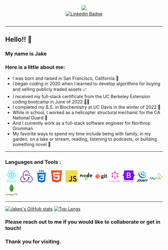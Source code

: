 <div id="header" align="center">
  <img src="https://media.giphy.com/media/WFZvB7VIXBgiz3oDXE/giphy.gif" width="100"/>
</div>
<div id="badges" align='center'>
  <a href="https://www.linkedin.com/in/jake--walsh">
    <img src="https://img.shields.io/badge/LinkedIn-white?style=for-the-badge&logo=linkedin&logoColor=blue" alt="LinkedIn Badge"/>
  </a>
</div>
<div  align="center">
  <img src="https://komarev.com/ghpvc/?username=jkwalsh127&style=flat-square&color=blue" alt=""/>
</div>

---

## Hello!! 👋 
### My name is Jake
### Here is a little about me:

- I was born and raised in San Francisco, California 🌉
- I began coding in 2020 when I learned to develop algorithms for buying and selling publicly traded assets 📈
- I received my full-stack certificate from the UC Berkeley Extension coding bootcamp in June of 2022 👨‍💻
- I completed my B.S. in Biochemistry at UC Davis in the winter of 2022  🧪
- While in school, I worked as a helicopter structural mechanic for the CA National Guard 🚁
- And I currently work as a full-stack software engineer for Northrop Grumman
- My favorite ways to spend my time include being with family, in my garden, on a lake or stream, reading, listening to podcasts, or building something novel 🌱

---
### Languages and Tools :
<div>
  <img src="https://github.com/devicons/devicon/blob/master/icons/react/react-original-wordmark.svg" title="React" alt="React" width="40" height="40"/>&nbsp;
  <img src="https://github.com/devicons/devicon/blob/master/icons/redux/redux-original.svg" title="Redux" alt="Redux " width="40" height="40"/>&nbsp;
  <img src="https://github.com/devicons/devicon/blob/master/icons/css3/css3-plain-wordmark.svg"  title="CSS3" alt="CSS" width="40" height="40"/>&nbsp;
  <img src="https://github.com/devicons/devicon/blob/master/icons/html5/html5-original.svg" title="HTML5" alt="HTML" width="40" height="40"/>&nbsp;
  <img src="https://github.com/devicons/devicon/blob/master/icons/javascript/javascript-original.svg" title="JavaScript" alt="JavaScript" width="40" height="40"/>&nbsp;
  <img src="https://github.com/devicons/devicon/blob/master/icons/nodejs/nodejs-original-wordmark.svg" title="NodeJS" alt="NodeJS" width="40" height="40"/>&nbsp;
  <img src="https://github.com/devicons/devicon/blob/master/icons/git/git-original-wordmark.svg" title="Git" **alt="Git" width="40" height="40"/>
  <img src="https://github.com/devicons/devicon/blob/master/icons/graphql/graphql-plain-wordmark.svg" title="GraphQL" **alt="Git" width="40" height="40"/>
  <img src="https://github.com/devicons/devicon/blob/master/icons/bootstrap/bootstrap-original-wordmark.svg" title="Bootstrap" **alt="Git" width="40" height="40"/>
  <img src="https://github.com/devicons/devicon/blob/master/icons/jquery/jquery-original-wordmark.svg" title="jQuery" **alt="Git" width="40" height="40"/>
  <img src="https://github.com/devicons/devicon/blob/master/icons/mysql/mysql-original-wordmark.svg" title="MySQL" **alt="Git" width="40" height="40"/>
  <img src="https://github.com/devicons/devicon/blob/master/icons/mongodb/mongodb-original-wordmark.svg" title="MongoDB" **alt="Git" width="40" height="40"/>
</div>

---
[![Jakes's GitHub stats](https://github-readme-stats.vercel.app/api?username=jkwalsh127&count_private=true&show_icons=true&theme=merko)](https://github.com/jkwalsh127/github-readme-stats)
[![Top Langs](https://github-readme-stats.vercel.app/api/top-langs/?username=jkwalsh127&layout=compact&theme=dark)](https://github.com/jkwalsh127/github-readme-stats)




### Please reach out to me if you would like to collaborate or get in touch! 
### Thank you for visiting.
